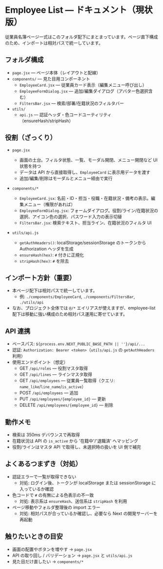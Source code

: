 # Employee List — ドキュメント（現状版）

従業員名簿ページ一式はこのフォルダ配下にまとまっています。ページ直下構成のため、インポートは相対パスで統一しています。

## フォルダ構成

- `page.jsx` — ページ本体（レイアウトと配線）
- `components/` — 見た目用コンポーネント
  - `EmployeeCard.jsx` — 従業員カード表示（編集メニュー呼び出し）
  - `EmployeeFormDialog.jsx` — 追加/編集ダイアログ（アバター色選択含む）
  - `FiltersBar.jsx` — 検索/部署/在籍状況のフィルタバー
- `utils/`
  - `api.js` — 認証ヘッダ・色コードユーティリティ（ensureHash/stripHash）

## 役割（ざっくり）

- `page.jsx`
  - 画面の土台。フィルタ状態、一覧、モーダル開閉、メニュー開閉など UI 状態を持つ
  - データは API から直接取得し、`EmployeeCard` に表示用データを渡す
  - 追加/編集/削除はモーダルとメニュー経由で実行

- `components/*`
  - `EmployeeCard.jsx`: 名前・ID・担当・役職・在籍状況・備考の表示。編集メニュー（権限があれば）
  - `EmployeeFormDialog.jsx`: フォームダイアログ。役割/ライン/在籍状況の選択、アイコン色の選択、パスワード入力の表示切替
  - `FiltersBar.jsx`: 検索テキスト、担当ライン、在籍状況のフィルタ UI

- `utils/api.js`
  - `getAuthHeaders()`: localStorage/sessionStorage のトークンから Authorization ヘッダを生成
  - `ensureHash(hex)`: `#` 付きに正規化
  - `stripHash(hex)`: `#` を除去

## インポート方針（重要）

- 本ページ配下は相対パスで統一しています。
  - 例: `./components/EmployeeCard`, `./components/FiltersBar`, `./utils/api`
- なお、プロジェクト全体では `@/*` エイリアスが使えますが、employee-list 配下は移動に強い構成のため相対パス運用に寄せています。

## API 連携

- ベースパス: `${process.env.NEXT_PUBLIC_BASE_PATH || ''}/api/...`
- 認証: `Authorization: Bearer <token>`（`utils/api.js` の `getAuthHeaders` 利用）
- 使用エンドポイント（想定）
  - GET `/api/roles` — 役割マスタ取得
  - GET `/api/lines` — ラインマスタ取得
  - GET `/api/employees` — 従業員一覧取得（クエリ: `name_like`/`line_name`/`is_active`）
  - POST `/api/employees` — 追加
  - PUT `/api/employees/{employee_id}` — 更新
  - DELETE `/api/employees/{employee_id}` — 削除

## 動作メモ

- 検索は 350ms デバウンスで再取得
- 在籍状況は API の `is_active` から '在籍中'/'退職済' へマッピング
- 役割/ラインはマスタ API で取得し、未選択時の扱いを UI 側で補完

## よくあるつまずき（対処）

- 認証エラーで一覧が取得できない
  - 対処: ログイン後、トークンが localStorage または sessionStorage に入っているか確認
- 色コードで `#` の有無による色表示の不一致
  - 対処: 表示系は `ensureHash`、送信系は `stripHash` を利用
- ページ移動やフォルダ整理後の import エラー
  - 対処: 相対パスが合っているか確認し、必要なら Next の開発サーバーを再起動

## 触りたいときの目安

- 画面の配置やボタンを増やす → `page.jsx`
- API の取り回し / バリデーション → `page.jsx` と `utils/api.js`
- 見た目だけ直したい → `components/*`
